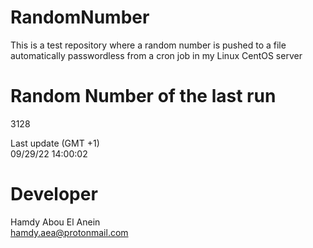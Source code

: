 # RandomNumber    
This is a test repository where a random number is pushed to a file automatically passwordless from a cron job in my Linux CentOS server    
# Random Number of the last run   
3128
      
Last update (GMT +1)    
09/29/22 14:00:02
# Developer    
Hamdy Abou El Anein   
hamdy.aea@protonmail.com
